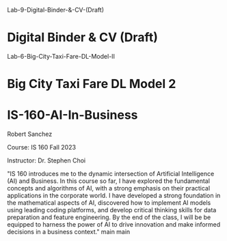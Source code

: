 Lab-9-Digital-Binder-&-CV-(Draft)
# Digital Binder & CV (Draft)

 Lab-6-Big-City-Taxi-Fare-DL-Model-II
# Big City Taxi Fare DL Model 2

# IS-160-AI-In-Business
Robert Sanchez

Course: IS 160 Fall 2023

Instructor: Dr. Stephen Choi

"IS 160 introduces me to the dynamic intersection of Artificial Intelligence (AI) and Business. In this course so far, I have explored the fundamental concepts and algorithms of AI, with a strong emphasis on their practical applications in the corporate world. I have developed a strong foundation in the mathematical aspects of AI, discovered how to implement AI models using leading coding platforms, and develop critical thinking skills for data preparation and feature engineering. By the end of the class, I will be be equipped to harness the power of AI to drive innovation and make informed decisions in a business context."
 main
 main
